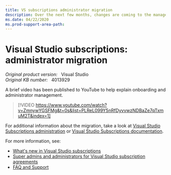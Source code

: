 ```yaml
---
title: VS subscriptions administrator migration
description: Over the next few months, changes are coming to the management of Visual Studio Subscriptions (formerly MSDN).
ms.date: 04/22/2020
ms.prod-support-area-path:
---
```

# Visual Studio subscriptions: administrator migration  

_Original product version:_ &nbsp; Visual Studio  
_Original KB number:_ &nbsp; 4013929

A brief video has been published to YouTube to help explain onboarding and administrator management.

> [!VIDEO https://www.youtube.com/watch?v=ZmnywYGSFMg&t=0s&list=PLReL099Y5nRfDyvvwzNDBaZe7qTxmuM2T&index=1]

For additional information about the migration, take a look at [Visual Studio Subscriptions administration](https://www.visualstudio.com/subscriptions-administration/) or [Visual Studio Subscriptions documentation](/visualstudio/subscriptions/vlsc-admin-faq).

For more information, see:

- [What's new in Visual Studio subscriptions](/visualstudio/subscriptions/whats-new-in-subscriptions)
- [Super admins and administrators for Visual Studio subscription agreements](/visualstudio/subscriptions/admin-roles)
- [FAQ and Support](/visualstudio/subscriptions/)
